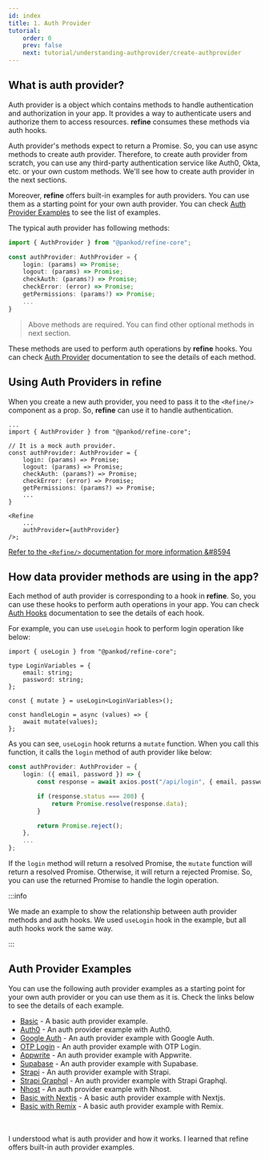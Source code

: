 ```yaml
---
id: index
title: 1. Auth Provider
tutorial:
    order: 0
    prev: false
    next: tutorial/understanding-authprovider/create-authprovider
---
```


## What is auth provider?

Auth provider is a object which contains methods to handle authentication and authorization in your app. It provides a way to authenticate users and authorize them to access resources. **refine** consumes these methods via auth hooks.

Auth provider's methods expect to return a Promise. So, you can use async methods to create auth provider. Therefore, to create auth provider from scratch, you can use any third-party authentication service like Auth0, Okta, etc. or your own custom methods. We'll see how to create auth provider in the next sections.

Moreover, **refine** offers built-in examples for auth providers. You can use them as a starting point for your own auth provider. You can check [Auth Provider Examples](#auth-provider-examples) to see the list of examples.

The typical auth provider has following methods:

```ts
import { AuthProvider } from "@pankod/refine-core";

const authProvider: AuthProvider = {
    login: (params) => Promise;
    logout: (params) => Promise;
    checkAuth: (params?) => Promise;
    checkError: (error) => Promise;
    getPermissions: (params?) => Promise;
    ...
}
```

> Above methods are required. You can find other optional methods in next section.

These methods are used to perform auth operations by **refine** hooks. You can check [Auth Provider](/docs/api-reference/core/providers/auth-provider/) documentation to see the details of each method.

## Using Auth Providers in refine

When you create a new auth provider, you need to pass it to the `<Refine/>` component as a prop. So, **refine** can use it to handle authentication.

```tsx
...
import { AuthProvider } from "@pankod/refine-core";

// It is a mock auth provider.
const authProvider: AuthProvider = {
    login: (params) => Promise;
    logout: (params) => Promise;
    checkAuth: (params?) => Promise;
    checkError: (error) => Promise;
    getPermissions: (params?) => Promise;
    ...
}

<Refine
    ...
    authProvider={authProvider}
/>;
```

[Refer to the `<Refine/>` documentation for more information &#8594](/docs/api-reference/core/components/refine-config/)

## How data provider methods are using in the app?

Each method of auth provider is corresponding to a hook in **refine**. So, you can use these hooks to perform auth operations in your app. You can check [Auth Hooks](/docs/api-reference/core/hooks/auth/useAuthenticated/) documentation to see the details of each hook.

For example, you can use `useLogin` hook to perform login operation like below:

```tsx
import { useLogin } from "@pankod/refine-core";

type LoginVariables = {
    email: string;
    password: string;
};

const { mutate } = useLogin<LoginVariables>();

const handleLogin = async (values) => {
    await mutate(values);
};
```

As you can see, `useLogin` hook returns a `mutate` function. When you call this function, it calls the `login` method of auth provider like below:

```ts
const authProvider: AuthProvider = {
    login: ({ email, password }) => {
        const response = await axios.post("/api/login", { email, password });

        if (response.status === 200) {
            return Promise.resolve(response.data);
        }

        return Promise.reject();
    },
    ...
};
```

If the `login` method will return a resolved Promise, the `mutate` function will return a resolved Promise. Otherwise, it will return a rejected Promise. So, you can use the returned Promise to handle the login operation.

:::info

We made an example to show the relationship between auth provider methods and auth hooks. We used `useLogin` hook in the example, but all auth hooks work the same way.

:::

## Auth Provider Examples

You can use the following auth provider examples as a starting point for your own auth provider or you can use them as it is. Check the links below to see the details of each example.

-   [Basic](/docs/examples/authentication/headless/) - A basic auth provider example.
-   [Auth0](/docs/examples/auth-provider/auth0) - An auth provider example with Auth0.
-   [Google Auth](/docs/examples/auth-provider/google-auth) - An auth provider example with Google Auth.
-   [OTP Login](/docs/examples/auth-provider/otpLogin) - An auth provider example with OTP Login.
-   [Appwrite](/docs/examples/data-provider/appwrite) - An auth provider example with Appwrite.
-   [Supabase](/docs/examples/data-provider/supabase) - An auth provider example with Supabase.
-   [Strapi](/docs/examples/data-provider/strapi-v4) - An auth provider example with Strapi.
-   [Strapi Graphql](/docs/examples/data-provider/strapi-graphql) - An auth provider example with Strapi Graphql.
-   [Nhost](/docs/examples/data-provider/nhost) - An auth provider example with Nhost.
-   [Basic with Nextjs](/docs/examples/next-js/) - A basic auth provider example with Nextjs.
-   [Basic with Remix](/docs/examples/remix/remix-headless) - A basic auth provider example with Remix.


<br />
<br />

<Checklist>

<ChecklistItem id="auth-provider-intro">
I understood what is auth provider and how it works.
</ChecklistItem>
<ChecklistItem id="auth-provider-intro-2">
I learned that refine offers built-in auth provider examples.
</ChecklistItem>

</Checklist>
